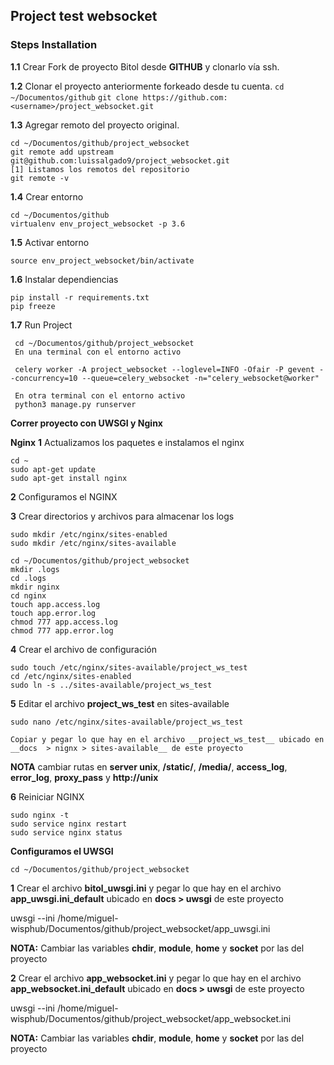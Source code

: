 ## Project test websocket

### Steps Installation



__1.1__ Crear Fork de proyecto Bitol desde __GITHUB__ y clonarlo vía ssh.

__1.2__ Clonar el proyecto anteriormente forkeado desde tu cuenta.
`cd ~/Documentos/github`
`git clone https://github.com:<username>/project_websocket.git`

__1.3__ Agregar remoto del proyecto original.

```
cd ~/Documentos/github/project_websocket
git remote add upstream git@github.com:luissalgado9/project_websocket.git
[1] Listamos los remotos del repositorio
git remote -v
```
__1.4__ Crear entorno
```
cd ~/Documentos/github
virtualenv env_project_websocket -p 3.6
```
__1.5__ Activar entorno

`source env_project_websocket/bin/activate`

__1.6__ Instalar dependiencias
```
pip install -r requirements.txt
pip freeze
```

__1.7__ Run Project

     cd ~/Documentos/github/project_websocket
     En una terminal con el entorno activo

     celery worker -A project_websocket --loglevel=INFO -Ofair -P gevent --concurrency=10 --queue=celery_websocket -n="celery_websocket@worker"
     
     En otra terminal con el entorno activo
     python3 manage.py runserver



__Correr proyecto con UWSGI y Nginx__

__Nginx__
__1__ Actualizamos los paquetes e instalamos el nginx
	
	cd ~
    sudo apt-get update
    sudo apt-get install nginx
    
__2__ Configuramos el NGINX

__3__ Crear directorios y archivos para almacenar los logs

    sudo mkdir /etc/nginx/sites-enabled
    sudo mkdir /etc/nginx/sites-available
    
    cd ~/Documentos/github/project_websocket
    mkdir .logs
    cd .logs
    mkdir nginx
    cd nginx
    touch app.access.log
    touch app.error.log
    chmod 777 app.access.log
    chmod 777 app.error.log

__4__ Crear el archivo de configuración

    sudo touch /etc/nginx/sites-available/project_ws_test
    cd /etc/nginx/sites-enabled
    sudo ln -s ../sites-available/project_ws_test

__5__ Editar el archivo __project_ws_test__ en sites-available
    
    sudo nano /etc/nginx/sites-available/project_ws_test

    Copiar y pegar lo que hay en el archivo __project_ws_test__ ubicado en __docs  > nignx > sites-available__ de este proyecto

__NOTA__ cambiar rutas en __server unix__, __/static/__, __/media/__, __access_log__, __error_log__, __proxy_pass__ y __http://unix__
    
__6__ Reiniciar NGINX

    sudo nginx -t
    sudo service nginx restart
    sudo service nginx status


__Configuramos el UWSGI__

    cd ~/Documentos/github/project_websocket

__1__ Crear el archivo __bitol_uwsgi.ini__ y pegar lo que hay en el archivo __app_uwsgi.ini_default__ ubicado en __docs > uwsgi__ de este proyecto

uwsgi --ini /home/miguel-wisphub/Documentos/github/project_websocket/app_uwsgi.ini

__NOTA:__ Cambiar las variables __chdir__, __module__, __home__ y __socket__ por las del proyecto


__2__ Crear el archivo __app_websocket.ini__ y pegar lo que hay en el archivo __app_websocket.ini_default__ ubicado en __docs > uwsgi__ de este proyecto

uwsgi --ini /home/miguel-wisphub/Documentos/github/project_websocket/app_websocket.ini

__NOTA:__ Cambiar las variables __chdir__, __module__, __home__ y __socket__ por las del proyecto
